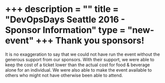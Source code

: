 +++
description = ""
title = "DevOpsDays Seattle 2016 - Sponsor Information"
type = "new-event"
+++
Thank you sponsors!
====

It is no exaggeration to say that we could not have run the event without the generous support from our sponsors. With their support, we were able to keep the cost of a ticket lower than the actual cost for food & beverage alone for an individual. We were also able to make the event available to others who might not have otherwise been able to attend.